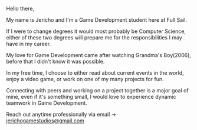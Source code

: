 Hello there,

My name is Jericho and I'm a Game Development student here at Full Sail.

If I were to change degrees it would most probably be Computer Science, either of these two degrees will prepare me for the responsibilities I may have in my career.

My love for Game Development came after watching Grandma's Boy(2006), before that I didn't know it was possible.

In my free time, I choose to either read about current events in the world, enjoy a video game, or work on one of my many projects for fun.

Connecting with peers and working on a project together is a major goal of mine, even if it's something small, I would love to experience dynamic teamwork in Game Development.

Reach out anytime professionally via email  -> jerichogamestudios@gmail.com
<!---
GameplayIsMe/GameplayIsMe is a ✨ special ✨ repository because its `README.md` (this file) appears on your GitHub profile.
You can click the Preview link to take a look at your changes.
--->
